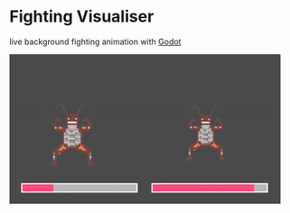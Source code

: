 # Fighting Visualiser

live background fighting animation with [Godot](https://godotengine.org/)

![example gif](preview.gif)

